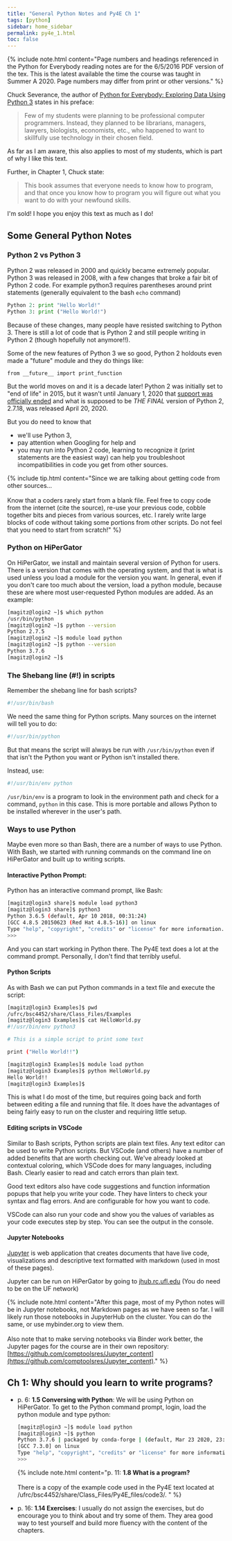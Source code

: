 ```yaml
---
title: "General Python Notes and Py4E Ch 1"
tags: [python]
sidebar: home_sidebar
permalink: py4e_1.html
toc: false
---
```


{% include note.html content="Page numbers and headings referenced in the Python for Everybody reading notes are for the 6/5/2016 PDF version of the tex. This is the latest available the time the course was taught in Summer A 2020. Page numbers may differ from print or other versions." %}

Chuck Severance, the author of [Python for Everybody: Exploring Data Using Python 3](https://www.py4e.com/book.php) states in his preface:
> Few of my students were planning to be professional
computer programmers. Instead, they planned to be librarians, managers, lawyers, biologists, economists, etc., who happened to want to skillfully use technology in their chosen field.

As far as I am aware, this also applies to most of my students, which is part of why I like this text.

Further, in Chapter 1, Chuck state:
>This book assumes that everyone needs to know how to program, and that once you know how to program you will figure out what you want to do with your newfound skills.

I'm sold! I hope you enjoy this text as much as I do!

## Some General Python Notes

### Python 2 vs Python 3

Python 2 was released in 2000 and quickly became extremely popular. Python 3 was released in 2008, with a few changes that broke a fair bit of Python 2 code. For example python3 requires parentheses around print statements (generally equivalent to the bash `echo` command)
```python 
Python 2: print "Hello World!"
Python 3: print ("Hello World!")
```

Because of these changes, many people have resisted switching to Python 3. There is still a lot of code that is Python 2 and still people writing in Python 2 (though hopefully not anymore!!).

Some of the new features of Python 3 we so good, Python 2 holdouts even made a "future" module and they do things like:

`from __future__ import print_function`

But the world moves on and it is a decade later! Python 2 was initially set to "end of life" in 2015, but it wasn't until January 1, 2020 that [support was officially ended](https://www.python.org/doc/sunset-python-2/) and what is supposed to be *THE FINAL* version of Python 2, 2.7.18, was released April 20, 2020.

But you do need to know that 
* we'll use Python 3,
* pay attention when Googling for help and 
* you may run into Python 2 code, learning to recognize it (print statements are the easiest way) can help you troubleshoot incompatibilities in code you get from other sources.

{% include tip.html content="Since we are talking about getting code from other sources...<br><br>Know that a coders rarely start from a blank file. Feel free to copy code from the internet (cite the source), re-use your previous code, cobble together bits and pieces from various sources, etc. I rarely write large blocks of code without taking some portions from other scripts. Do not feel that you need to start from scratch!" %} 

### Python on HiPerGator

On HiPerGator, we install and maintain several version of Python for users. There is a version that comes with the operating system, and that is what is used unless you load a module for the version you want. In general, even if you don't care too much about the version, load a python module, because these are where most user-requested Python modules are added. As an example:

```bash
[magitz@login2 ~]$ which python
/usr/bin/python
[magitz@login2 ~]$ python --version
Python 2.7.5
[magitz@login2 ~]$ module load python
[magitz@login2 ~]$ python --version
Python 3.7.6
[magitz@login2 ~]$
```

### The Shebang line (#!) in scripts

Remember the shebang line for bash scripts?

```bash
#!/usr/bin/bash
```

We need the same thing for Python scripts. Many sources on the internet will tell you to do:

```python
#!/usr/bin/python
```

But that means the script will always be run with `/usr/bin/python` even if that isn't the Python you want or Python isn't installed there. 

Instead, use:
```python
#!/usr/bin/env python
```

`/usr/bin/env` is a program to look in the environment path and check for a command, `python` in this case. This is more portable and allows Python to be installed wherever in the user's path.

### Ways to use Python

Maybe even more so than Bash, there are a number of ways to use Python.
With Bash, we started with running commands on the command line on HiPerGator and built up to writing scripts.

#### Interactive Python Prompt:

Python has an interactive command prompt, like Bash:

```bash
[magitz@login3 share]$ module load python3
[magitz@login3 share]$ python3
Python 3.6.5 (default, Apr 10 2018, 00:31:24) 
[GCC 4.8.5 20150623 (Red Hat 4.8.5-16)] on linux
Type "help", "copyright", "credits" or "license" for more information.
>>> 
```

And you can start working in Python there. The Py4E text does a lot at the command prompt. Personally, I don't find that terribly useful.

#### Python Scripts

As with Bash we can put Python commands in a text file and execute the script:
```bash
[magitz@login3 Examples]$ pwd
/ufrc/bsc4452/share/Class_Files/Examples
[magitz@login3 Examples]$ cat HelloWorld.py 
#!/usr/bin/env python3

# This is a simple script to print some text

print ("Hello World!!")

[magitz@login3 Examples]$ module load python
[magitz@login3 Examples]$ python HelloWorld.py 
Hello World!!
[magitz@login3 Examples]$ 
```

This is what I do most of the time, but requires going back and forth between editing a file and running that file. It does have the advantages of being fairly easy to run on the cluster and requiring little setup.

#### Editing scripts in VSCode

Similar to Bash scripts, Python scripts are plain text files. Any text editor can be used to write Python scripts. But VSCode (and others) have a number of added benefits that are worth checking out.
We've already looked at contextual coloring, which VSCode does for many languages, including Bash. Clearly easier to read and catch errors than plain text.

Good text editors also have code suggestions and function information popups that help you write your code. They have linters to check your syntax and flag errors. And are configurable for how you want to code.

VSCode can also run your code and show you the values of variables as your code executes step by step. You can see the output in the console.

#### Jupyter Notebooks

[Jupyter](https://jupyter.org/) is web application that creates documents that have live code, visualizations and descriptive text formatted with markdown (used in most of these pages).

Jupyter can be run on HiPerGator by going to [jhub.rc.ufl.edu](https://jhub.rc.ufl.edu/) (You do need to be on the UF network)

{% include note.html content="After this page, most of my Python notes will be in Jupyter notebooks, not Markdown pages as we have seen so far. I will likely run those notebooks in JupyterHub on the cluster. You can do the same, or use mybinder.org to view them.<br>
<br>
Also note that to make serving notebooks via Binder work better, the Jupyter pages for the course are in their own repository: [https://github.com/comptoolsres/Jupyter_content](https://github.com/comptoolsres/Jupyter_content)." %}

## Ch 1: Why should you learn to write programs?

* p. 6: **1.5 Conversing with Python**: We will be using Python on HiPerGator. To get to the Python command prompt, login, load the python module and type python:

    ```bash
    [magitz@login3 ~]$ module load python
    [magitz@login3 ~]$ python
    Python 3.7.6 | packaged by conda-forge | (default, Mar 23 2020, 23:03:20)
    [GCC 7.3.0] on linux
    Type "help", "copyright", "credits" or "license" for more information.
    >>>
    ```

  {% include note.html content="p. 11: <b>1.8 What is a program?</b><br><br>There is a copy of the example code used in the Py4E text located at /ufrc/bsc4452/share/Class_Files/Py4E_files/code3/. " %}

* p. 16: **1.14 Exercises**: I usually do not assign the exercises, but do encourage you to think about and try some of them. They area good way to test yourself and build more fluency with the content of the chapters.



